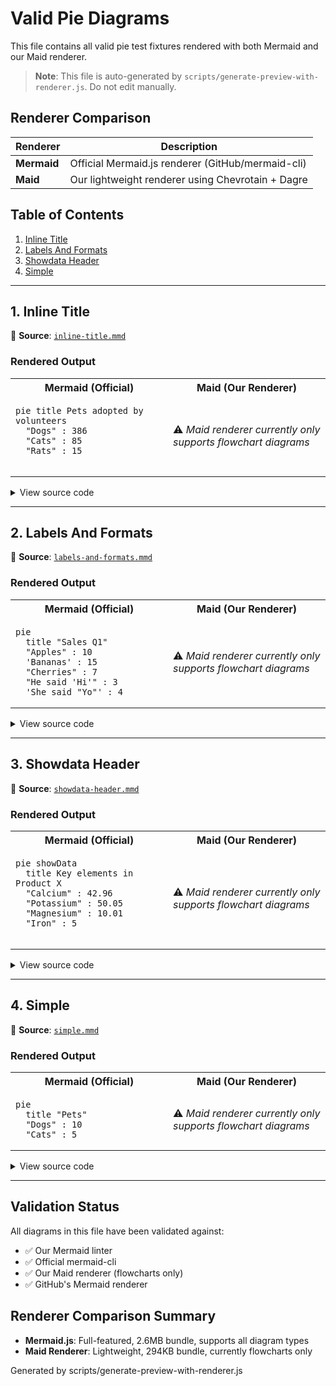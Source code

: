 # Valid Pie Diagrams

This file contains all valid pie test fixtures rendered with both Mermaid and our Maid renderer.

> **Note**: This file is auto-generated by `scripts/generate-preview-with-renderer.js`. Do not edit manually.

## Renderer Comparison

| Renderer | Description |
|----------|-------------|
| **Mermaid** | Official Mermaid.js renderer (GitHub/mermaid-cli) |
| **Maid** | Our lightweight renderer using Chevrotain + Dagre |

## Table of Contents

1. [Inline Title](#1-inline-title)
2. [Labels And Formats](#2-labels-and-formats)
3. [Showdata Header](#3-showdata-header)
4. [Simple](#4-simple)

---

## 1. Inline Title

📄 **Source**: [`inline-title.mmd`](./valid/inline-title.mmd)

### Rendered Output

<table>
<tr>
<th width="50%">Mermaid (Official)</th>
<th width="50%">Maid (Our Renderer)</th>
</tr>
<tr>
<td>

```mermaid
pie title Pets adopted by volunteers
  "Dogs" : 386
  "Cats" : 85
  "Rats" : 15


```

</td>
<td>

⚠️ *Maid renderer currently only supports flowchart diagrams*

</td>
</tr>
</table>

<details>
<summary>View source code</summary>

```
pie title Pets adopted by volunteers
  "Dogs" : 386
  "Cats" : 85
  "Rats" : 15


```
</details>

---

## 2. Labels And Formats

📄 **Source**: [`labels-and-formats.mmd`](./valid/labels-and-formats.mmd)

### Rendered Output

<table>
<tr>
<th width="50%">Mermaid (Official)</th>
<th width="50%">Maid (Our Renderer)</th>
</tr>
<tr>
<td>

```mermaid
pie
  title "Sales Q1"
  "Apples" : 10
  'Bananas' : 15
  "Cherries" : 7
  "He said 'Hi'" : 3
  'She said "Yo"' : 4

```

</td>
<td>

⚠️ *Maid renderer currently only supports flowchart diagrams*

</td>
</tr>
</table>

<details>
<summary>View source code</summary>

```
pie
  title "Sales Q1"
  "Apples" : 10
  'Bananas' : 15
  "Cherries" : 7
  "He said 'Hi'" : 3
  'She said "Yo"' : 4

```
</details>

---

## 3. Showdata Header

📄 **Source**: [`showdata-header.mmd`](./valid/showdata-header.mmd)

### Rendered Output

<table>
<tr>
<th width="50%">Mermaid (Official)</th>
<th width="50%">Maid (Our Renderer)</th>
</tr>
<tr>
<td>

```mermaid
pie showData
  title Key elements in Product X
  "Calcium" : 42.96
  "Potassium" : 50.05
  "Magnesium" : 10.01
  "Iron" : 5


```

</td>
<td>

⚠️ *Maid renderer currently only supports flowchart diagrams*

</td>
</tr>
</table>

<details>
<summary>View source code</summary>

```
pie showData
  title Key elements in Product X
  "Calcium" : 42.96
  "Potassium" : 50.05
  "Magnesium" : 10.01
  "Iron" : 5


```
</details>

---

## 4. Simple

📄 **Source**: [`simple.mmd`](./valid/simple.mmd)

### Rendered Output

<table>
<tr>
<th width="50%">Mermaid (Official)</th>
<th width="50%">Maid (Our Renderer)</th>
</tr>
<tr>
<td>

```mermaid
pie
  title "Pets"
  "Dogs" : 10
  "Cats" : 5

```

</td>
<td>

⚠️ *Maid renderer currently only supports flowchart diagrams*

</td>
</tr>
</table>

<details>
<summary>View source code</summary>

```
pie
  title "Pets"
  "Dogs" : 10
  "Cats" : 5

```
</details>

---

## Validation Status

All diagrams in this file have been validated against:
- ✅ Our Mermaid linter
- ✅ Official mermaid-cli
- ✅ Our Maid renderer (flowcharts only)
- ✅ GitHub's Mermaid renderer

## Renderer Comparison Summary

- **Mermaid.js**: Full-featured, 2.6MB bundle, supports all diagram types
- **Maid Renderer**: Lightweight, 294KB bundle, currently flowcharts only

Generated by scripts/generate-preview-with-renderer.js
